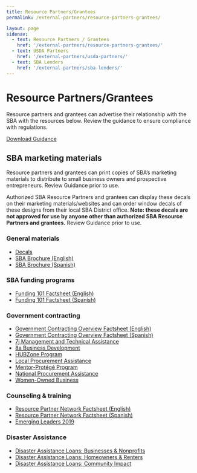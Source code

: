 ```yaml
---
title: Resource Partners/Grantees
permalink: /external-partners/resource-partners-grantees/

layout: page
sidenav:
  - text: Resource Partners / Grantees
    href: '/external-partners/resource-partners-grantees/'
  - text: USDA Partners
    href: '/external-partners/usda-partners/'
  - text: SBA Lenders
    href: '/external-partners/sba-lenders/'
---
```


# Resource Partners/Grantees

Resource partners and grantees can advertise their relationship with the SBA with the resources below.  Review the guidance to ensure compliance with regulations.

<a class="usa-button" href="{{ site.baseurl }}/assets/sba/resource-partners/guidance-usage-of-logo.pdf">Download Guidance</a>

## SBA marketing materials

Resource partners and grantees can print copies of SBA’s marketing materials to distribute to small business owners and prospective entrepreneurs.  Review Guidance prior to use.

Authorized SBA Resource Partners and grantees can display these decals on their marketing materials/websites and can order window decals of these designs from their local SBA District office. <strong>Note:  these decals are not approved for use by anyone other than authorized SBA Resource Partners and grantees.</strong> Review Guidance prior to use.

### General materials

<ul>
	<li>
		<a href="{{ site.baseurl }}/assets/sba/resource-partners/powered-by-decals.zip">Decals</a>
	</li>
	<li>
		<a href="{{ site.baseurl }}/assets/sba/resource-partners/SBA-Brochure-FINAL-nobleeds-nocontact.pdf">SBA Brochure (English)</a>
	</li>
	<li>
		<a href="{{ site.baseurl }}/assets/sba/resource-partners/SBA-Brochure-Spanish_HQ.pdf">SBA Brochure (Spanish)</a>
	</li>
</ul>

### SBA funding programs
<ul>
	<li>
		<a href="{{ site.baseurl }}/assets/sba/resource-partners/SBA-Funding101-508_MCS0092.pdf">Funding 101 Factsheet (English)</a>
	</li>
	<li>
		<a href="{{ site.baseurl }}/assets/sba/resource-partners/SBA-Funding101-Spanish.pdf">Funding 101 Factsheet (Spanish)</a>
	</li>
</ul>

### Government contracting
<ul>
	<li>
		<a href="{{ site.baseurl }}/assets/sba/resource-partners/SBA-GovernmentContracting-508_MCS0091.pdf">Government Contracting Overview Factsheet (English)</a>
	</li>
	<li>
		<a href="{{ site.baseurl }}/assets/sba/resource-partners/SBA-GovernmentContracting-Spanish-508.pdf">Government Contracting Overview Factsheet (Spanish)</a>
	</li>
	<li>
		<a href="{{ site.baseurl }}/assets/sba/resource-partners/7j-fact-sheet-2019.pdf">7j Management and Technical Assistance</a>
	</li>
	<li>
		<a href="{{ site.baseurl }}/assets/sba/resource-partners/8a-fact-sheet-2019.pdf">8a Business Development</a>
	</li>
	<li>
		<a href="{{ site.baseurl }}/assets/sba/resource-partners/hubzone-fact-sheet-2019.pdf">HUBZone Program</a>
	</li>
	<li>
		<a href="{{ site.baseurl }}/assets/sba/resource-partners/local-procurement-fact-sheet-2019.pdf">Local Procurement Assistance</a>
	</li>
	<li>
		<a href="{{ site.baseurl }}/assets/sba/resource-partners/mentor-protege-fact-sheet-2019.pdf">Mentor-Protégé Program</a>
	</li>
	<li>
		<a href="{{ site.baseurl }}/assets/sba/resource-partners/national-procurement-assistance-fact-sheet-2019.pdf">National Procurement Assistance</a>
	</li>
	<li>
		<a href="{{ site.baseurl }}/assets/sba/resource-partners/woman-owned-fact-sheet-2019.pdf">Women-Owned Business</a>
	</li>
</ul>


### Counseling & training
<ul>
	<li>
		<a href="{{ site.baseurl }}/assets/sba/resource-partners/SBA-ResourcePartnerNetwork-508_MCS0090.pdf">Resource Partner Network Factsheet (English)</a>
	</li>
	<li>
		<a href="{{ site.baseurl }}/assets/sba/resource-partners/SBA-ResourcePartnerNetwork-Spanish-508.pdf">Resource Partner Network Factsheet (Spanish)</a>
	</li>
	<li>
		<a href="{{ site.baseurl }}/assets/sba/resource-partners/emerging-leaders-flyer-static.pdf">Emerging Leaders 2019</a>
	</li>
</ul>


### Disaster Assistance
<ul>
	<li>
		<a href="{{ site.baseurl }}/assets/sba/resource-partners/SBA-Disaster-Assistance-Loans-Businesses-Nonprofits.pdf">Disaster Assistance Loans: Businesses & Nonprofits</a>
	</li>
	<li>
		<a href="{{ site.baseurl }}/assets/sba/resource-partners/SBA-Disaster-Assistance-Loans-Homeowners-Renters.pdf">Disaster Assistance Loans: Homeowners & Renters</a>
	</li>
	<li>
		<a href="{{ site.baseurl }}/assets/sba/resource-partners/SBA-Disaster-Assistance-Loans-Community-Impact.pdf">Disaster Assistance Loans: Community Impact</a>
	</li>
</ul>






